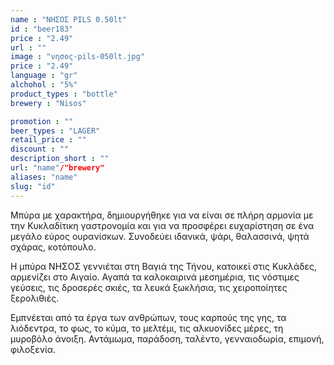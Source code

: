 ```yaml
---
name : "ΝΗΣΟΣ PILS 0.50lt"
id : "beer183"
price : "2.49"
url : ""
image : "νησος-pils-050lt.jpg"
price : "2.49"
language : "gr"
alchohol : "5%"
product_types : "bottle"
brewery : "Nisos"

promotion : ""
beer_types : "LAGER"
retail_price : ""
discount : ""
description_short : ""
url: "name"/"brewery"
aliases: "name"
slug: "id"
---
```


Μπύρα με χαρακτήρα, δημιουργήθηκε για να είναι σε πλήρη αρμονία με την Κυκλαδίτικη γαστρονομία και για να προσφέρει ευχαρίστηση σε ένα μεγάλο εύρος ουρανίσκων. Συνοδεύει ιδανικά, ψάρι, θαλασσινά, ψητά σχάρας, κοτόπουλο.

H μπύρα ΝΗΣΟΣ γεννιέται στη Βαγιά της Τήνου, κατοικεί στις Κυκλάδες, αρμενίζει στο Αιγαίο. Αγαπά τα καλοκαιρινά μεσημέρια, τις νόστιμες γεύσεις, τις δροσερές σκιές, τα λευκά ξωκλήσια, τις χειροποίητες ξερολιθιές.

Εμπνέεται από τα έργα των ανθρώπων, τους καρπούς της γης, τα λιόδεντρα, το φως, το κύμα, το μελτέμι, τις αλκυονίδες μέρες, τη μυροβόλο άνοιξη. Αντάμωμα, παράδοση, ταλέντο, γενναιοδωρία, επιμονή, φιλοξενία.